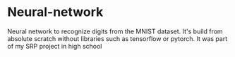 # Neural-network
Neural network to recognize digits from the MNIST dataset. It's build from absolute scratch without libraries such as tensorflow or pytorch. It was part of my SRP project in high school
